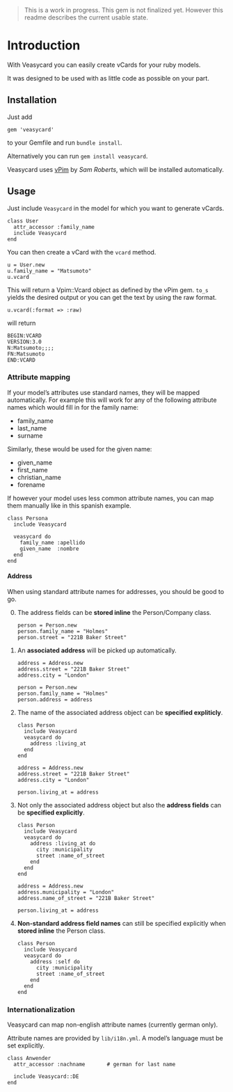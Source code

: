 > This is a work in progress. This gem is not finalized yet. However this readme describes the current usable state.


# Introduction

With Veasycard you can easily create vCards for your ruby models.

It was designed to be used with as little code as possible on your part.

## Installation

Just add

    gem 'veasycard'

to your Gemfile and run `bundle install`.

Alternatively you can run `gem install veasycard`.


Veasycard uses [vPim](https://github.com/sam-github/vpim) by _Sam Roberts_, which will be installed automatically.


## Usage

Just include `Veasycard` in the model for which you want to generate vCards.

```{ruby}
class User
  attr_accessor :family_name
  include Veasycard
end
```

You can then create a vCard with the `vcard` method.

```{ruby}
u = User.new
u.family_name = "Matsumoto"
u.vcard
```

This will return a Vpim::Vcard object as defined by the vPim gem. `to_s` yields the desired output or you can get the text by using the raw format.

```{ruby}
u.vcard(:format => :raw)
```

will return

    BEGIN:VCARD
    VERSION:3.0
    N:Matsumoto;;;;
    FN:Matsumoto
    END:VCARD


### Attribute mapping

If your model’s attributes use standard names, they will be mapped automatically.
For example this will work for any of the following attribute names which would fill in for the family name:

- family_name
- last_name
- surname

Similarly, these would be used for the given name:

- given_name
- first_name
- christian_name
- forename

If however your model uses less common attribute names, you can map them manually like in this spanish example.

```{ruby}
class Persona
  include Veasycard

  veasycard do
    family_name :apellido
    given_name  :nombre
  end
end
```

#### Address

When using standard attribute names for addresses, you should be good to go.

0. The address fields can be **stored inline** the Person/Company class.

    ```{ruby}
    person = Person.new
    person.family_name = "Holmes"
    person.street = "221B Baker Street"
    ```

0. An **associated address** will be picked up automatically.

    ```{ruby}
    address = Address.new
    address.street = "221B Baker Street"
    address.city = "London"

    person = Person.new
    person.family_name = "Holmes"
    person.address = address
    ```

0. The name of the associated address object can be **specified expliticly**.

    ```{ruby}
    class Person
      include Veasycard
      veasycard do
        address :living_at
      end
    end

    address = Address.new
    address.street = "221B Baker Street"
    address.city = "London"

	person.living_at = address
    ```

0. Not only the associated address object but also the **address fields** can be **specified explicitly**.

    ```{ruby}
    class Person
      include Veasycard
      veasycard do
        address :living_at do
          city :municipality
          street :name_of_street
        end
      end
    end

	address = Address.new
	address.municipality = "London"
	address.name_of_street = "221B Baker Street"

	person.living_at = address
    ```

0. **Non-standard address field names** can still be specified explicitly when **stored inline** the Person class.

    ```{ruby}
    class Person
      include Veasycard
      veasycard do
        address :self do
          city :municipality
          street :name_of_street
		end
      end
    end
    ```

### Internationalization

Veasycard can map non-english attribute names (currently german only).

Attribute names are provided by `lib/i18n.yml`. A model’s language must be set explicitly.

    class Anwender
      attr_accessor :nachname 		# german for last name

      include Veasycard::DE
    end
